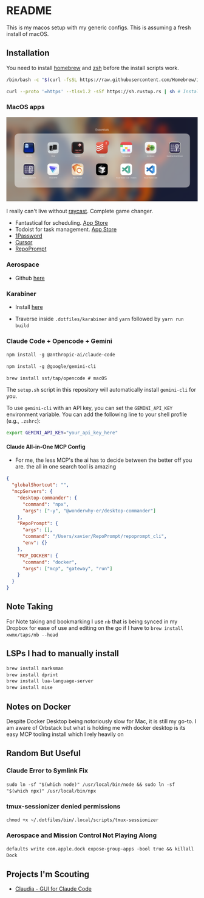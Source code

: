 # README

This is my macos setup with my generic configs. This is assuming a fresh install of macOS.

## Installation

You need to install [homebrew](https://brew.sh/) and [zsh](https://github.com/robbyrussell/oh-my-zsh) before the install scripts work.

```bash
/bin/bash -c "$(curl -fsSL https://raw.githubusercontent.com/Homebrew/install/HEAD/install.sh)"
```

```bash
curl --proto '=https' --tlsv1.2 -sSf https://sh.rustup.rs | sh # Install rust
```

### MacOS apps

![My Essentials Folder](./assets/images/app_essentials.png)

I really can't live without [raycast](https://www.raycast.com/). Complete game changer.

- Fantastical for scheduling. [App Store](https://apps.apple.com/us/app/fantastical-calendar/id975937182?mt=12)
- Todoist for task management. [App Store](https://apps.apple.com/us/app/todoist-to-do-list-calendar/id585829637?mt=12)
- [1Password](https://1password.com/downloads/mac)
- [Cursor](https://cursor.com/)
- [RepoPrompt](https://repoprompt.com/)

### Aerospace

- Github [here](https://github.com/nikitabobko/AeroSpace)

### Karabiner

- Install [here](https://karabiner-elements.pqrs.org/)

* Traverse inside `.dotfiles/karabiner` and `yarn` followed by `yarn run build`

### Claude Code + Opencode + Gemini

`npm install -g @anthropic-ai/claude-code`

`npm install -g @google/gemini-cli`

`brew install sst/tap/opencode # macOS`

The `setup.sh` script in this repository will automatically install `gemini-cli` for you.

To use `gemini-cli` with an API key, you can set the `GEMINI_API_KEY` environment variable. You can add the following line to your shell profile (e.g., `.zshrc`):

```bash
export GEMINI_API_KEY="your_api_key_here"
```

#### Claude All-in-One MCP Config

- For me, the less MCP's the ai has to decide between the better off you are. the all in one search tool is amazing

```json
{
  "globalShortcut": "",
  "mcpServers": {
    "desktop-commander": {
      "command": "npx",
      "args": ["-y", "@wonderwhy-er/desktop-commander"]
    },
    "RepoPrompt": {
      "args": [],
      "command": "/Users/xavier/RepoPrompt/repoprompt_cli",
      "env": {}
    },
    "MCP_DOCKER": {
      "command": "docker",
      "args": ["mcp", "gateway", "run"]
    }
  }
}
```

## Note Taking

For Note taking and bookmarking I use `nb` that is being synced in my Dropbox for ease of use and editing on the go if I have to
`brew install xwmx/taps/nb --head`

## LSPs I had to manually install

```sh
brew install marksman
brew install dprint
brew install lua-language-server
brew install mise
```

## Notes on Docker

Despite Docker Desktop being notoriously slow for Mac, it is still my go-to. I am aware of Orbstack but what is holding me with docker desktop is its easy MCP tooling install which I rely heavily on

## Random But Useful

### Claude Error to Symlink Fix

`sudo ln -sf "$(which node)" /usr/local/bin/node && sudo ln -sf "$(which npx)" /usr/local/bin/npx`

### tmux-sessionizer denied permissions

`chmod +x ~/.dotfiles/bin/.local/scripts/tmux-sessionizer`

### Aerospace and Mission Control Not Playing Along

`defaults write com.apple.dock expose-group-apps -bool true && killall Dock`

## Projects I'm Scouting

- [Claudia - GUI for Claude Code](https://github.com/getAsterisk/claudia)

